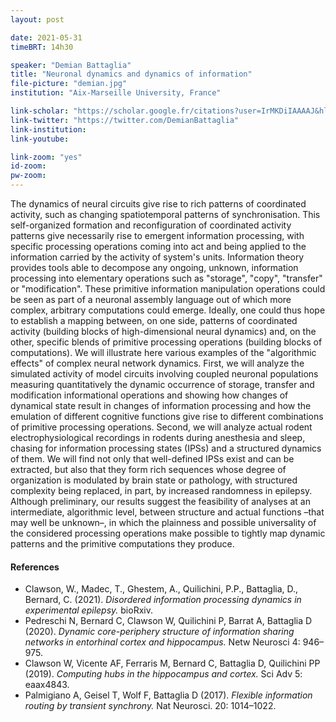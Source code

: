 ```yaml
---
layout: post

date: 2021-05-31
timeBRT: 14h30

speaker: "Demian Battaglia"
title: "Neuronal dynamics and dynamics of information"
file-picture: "demian.jpg"
institution: "Aix-Marseille University, France"

link-scholar: "https://scholar.google.fr/citations?user=IrMKDiIAAAAJ&hl=en"
link-twitter: "https://twitter.com/DemianBattaglia"
link-institution: 
link-youtube:

link-zoom: "yes"
id-zoom: 
pw-zoom: 
---
```


The dynamics of neural circuits give rise to rich patterns of coordinated activity, such as changing spatiotemporal patterns of synchronisation. This self-organized formation and reconfiguration of coordinated activity patterns give necessarily rise to emergent information processing, with specific processing operations coming into act and being applied to the information carried by the activity of system's units. Information theory provides tools able to decompose any ongoing, unknown, information processing into elementary operations such as "storage", "copy", "transfer" or "modification". These primitive information manipulation operations could be seen as part of a neuronal assembly language out of which more complex, arbitrary computations could emerge. Ideally, one could thus hope to establish a mapping between, on one side, patterns of coordinated activity (building blocks of high-dimensional neural dynamics) and, on the other, specific blends of primitive processing operations (building blocks of computations). We will illustrate here various examples of the "algorithmic effects" of complex neural network dynamics. First, we will analyze the simulated activity of model circuits involving coupled neuronal populations measuring quantitatively the dynamic occurrence of storage, transfer and modification informational operations and showing how changes of dynamical state result in changes of information processing and how the emulation of different cognitive functions give rise to different combinations of primitive processing operations. Second, we will analyze actual rodent electrophysiological recordings in rodents during anesthesia and sleep, chasing for information processing states (IPSs) and a structured dynamics of them.  We will find not only that well-defined IPSs exist and can be extracted, but also that they form rich sequences whose degree of organization is modulated by brain state or pathology, with structured complexity being replaced, in part, by increased randomness in epilepsy. Although preliminary, our results suggest the feasibility of analyses at an intermediate, algorithmic level, between structure and actual functions –that may well be unknown–, in which the plainness and possible universality of the considered processing operations make possible to tightly map dynamic patterns and the primitive computations they produce.

#### References

* Clawson, W., Madec, T., Ghestem, A., Quilichini, P.P., Battaglia, D., Bernard, C. (2021). *Disordered information processing dynamics in experimental epilepsy.* bioRxiv. 
* Pedreschi N, Bernard C, Clawson W, Quilichini P, Barrat A, Battaglia D (2020). *Dynamic core-periphery structure of information sharing networks in entorhinal cortex and hippocampus.* Netw Neurosci 4: 946–975.
* Clawson W, Vicente AF, Ferraris M, Bernard C, Battaglia D, Quilichini PP (2019). *Computing hubs in the hippocampus and cortex.* Sci Adv 5: eaax4843.
* Palmigiano A, Geisel T, Wolf F, Battaglia D (2017). *Flexible information routing by transient synchrony.* Nat Neurosci. 20: 1014–1022.

